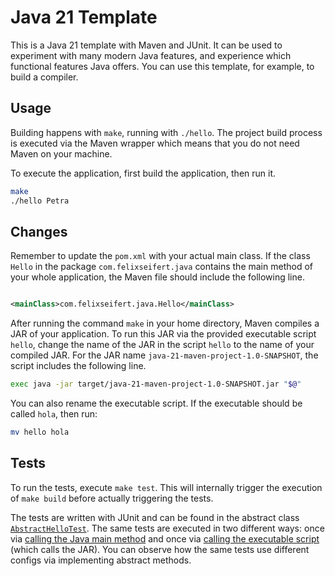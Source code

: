 # Java 21 Template

This is a Java 21 template with Maven and JUnit. It can be used to experiment with many modern Java
features, and experience which functional features Java offers. You can use this template, for
example, to build a compiler.

## Usage

Building happens with `make`, running with `./hello`. The project build process is executed via the
Maven wrapper which means that you do not need Maven on your machine.

To execute the application, first build the application, then run it. 

```bash
make
./hello Petra
```

## Changes

Remember to update the `pom.xml` with your actual main class. If the class `Hello` in the
package `com.felixseifert.java` contains the main method of your whole application, the Maven file
should include the following line.

```xml

<mainClass>com.felixseifert.java.Hello</mainClass>
```

After running the command `make` in your home directory, Maven compiles a JAR of your application.
To run this JAR via the provided executable script `hello`, change the name of the JAR in the
script `hello` to the name of your compiled JAR. For the JAR name
`java-21-maven-project-1.0-SNAPSHOT`, the script includes the following line.

```bash
exec java -jar target/java-21-maven-project-1.0-SNAPSHOT.jar "$@"
```

You can also rename the executable script. If the executable should be called `hola`, then run:

```bash
mv hello hola
```

## Tests

To run the tests, execute `make test`. This will internally trigger the execution of `make build`
before actually triggering the tests.

The tests are written with JUnit and can be found in the abstract class
[`AbstractHelloTest`](src/test/java/com/felixseifert/java/AbstractHelloTest.java). The same tests
are executed in two different ways: once via
[calling the Java main method](src/test/java/com/felixseifert/java/HelloJavaTest.java) and once via
[calling the executable script](src/test/java/com/felixseifert/java/HelloCmdTest.java) (which calls
the JAR). You can observe how the same tests use different configs via implementing abstract
methods.
